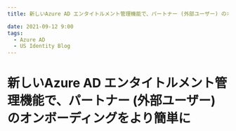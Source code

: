 ```yaml
---
title: 新しいAzure AD エンタイトルメント管理機能で、パートナー (外部ユーザー) のオンボーディングをより簡単に

date: 2021-09-12 9:00
tags:
  - Azure AD
  - US Identity Blog
---
```

# 新しいAzure AD エンタイトルメント管理機能で、パートナー (外部ユーザー) のオンボーディングをより簡単に
